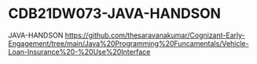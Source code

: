 # CDB21DW073-JAVA-HANDSON
JAVA-HANDSON
 https://github.com/thesaravanakumar/Cognizant-Early-Engagement/tree/main/Java%20Programming%20Funcamentals/Vehicle-Loan-Insurance%20-%20Use%20Interface
